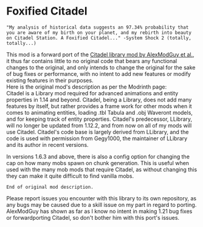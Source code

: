 Foxified Citadel
=======

    "My analysis of historical data suggests an 97.34% probability that you are aware of my birth on your planet, and my rebirth into beauty on Citadel Station. A Foxified Citadel..." -System Shock 2 (totally, totally...)  

This mod is a forward port of the [Citadel library mod by AlexModGuy et al.](https://modrinth.com/mod/citadel), it thus far contains little to no original code that bears any functional changes to the original, and only intends to change the original for the sake of bug fixes or performance, with no intent to add new features or modify existing features in their purposes.  
Here is the original mod's description as per the Modrinth page:  
Citadel is a Library mod required for advanced animations and entity properties in 1.14 and beyond. Citadel, being a Library, does not add many features by itself, but rather provides a frame work for other mods when it comes to animating entities, loading .tbl Tabula and .obj Waveront models, and for keeping track of entity properties. Citadel's predecessor, LLibrary, will no longer be updated from 1.12.2, and from now on all of my mods will use Citadel. Citadel's code base is largely derived from LLibrary, and the code is used with permission from Gegy1000, the maintainer of LLibrary and its author in recent versions.  
  
In versions 1.6.3 and above, there is also a config option for changing the cap on how many mobs spawn on chunk generation. This is useful when used with the many mob mods that require Citadel, as without changing this they can make it quite difficult to find vanilla mobs.  

    End of original mod description.  

Please report issues you encounter with this library to its own repository, as any bugs may be caused due to a skill issue on my part in regard to porting. AlexModGuy has shown as far as I know no intent in making 1.21 bug fixes or forwardporting Citadel, so don't bother him with this port's issues.